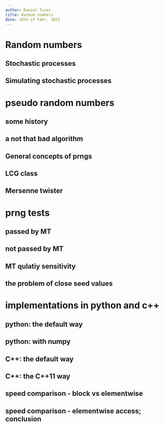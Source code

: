 ```yaml
---
author: Daniel Tuzes
title: Random numbers
date: 19th of Febr, 2021
---
```


# Random numbers

## Stochastic processes

## Simulating stochastic processes

# pseudo random numbers

## some history

## a not that bad algorithm

## General concepts of prngs

## LCG class

## Mersenne twister

# prng tests

## passed by MT

## not passed by MT

## MT qulatiy sensitivity

## the problem of close seed values

# implementations in python and c++

## python: the default way

## python: with numpy

## C++: the default way

## C++: the C++11 way

## speed comparison - block vs elementwise

## speed comparison - elementwise access; conclusion
